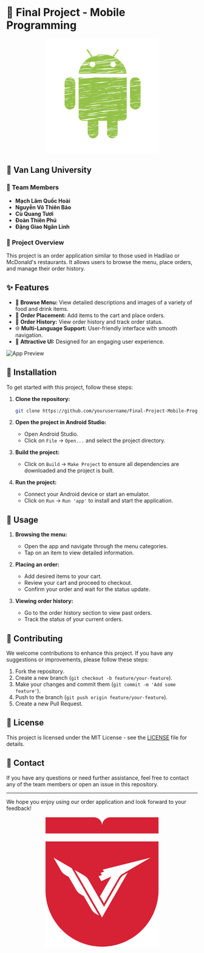 # 📱 Final Project - Mobile Programming

<div align="center">
  <img src="https://github.com/machhoai/Mobile_FinalProject/blob/main/README%20images/icon-1971128_1280.png" alt="Project Banner" width="300"/>
</div>

## 🏫 Van Lang University

### 👥 Team Members
- **Mạch Lâm Quốc Hoài**
- **Nguyễn Võ Thiên Bảo**
- **Cù Quang Tươi**
- **Đoàn Thiên Phú**
- **Đặng Giao Ngân Linh**

### 📖 Project Overview
This project is an order application similar to those used in Hadilao or McDonald's restaurants. It allows users to browse the menu, place orders, and manage their order history.

## ✨ Features
- 🥗 **Browse Menu:** View detailed descriptions and images of a variety of food and drink items.
- 🛒 **Order Placement:** Add items to the cart and place orders.
- 📜 **Order History:** View order history and track order status.
- 🌐 **Multi-Language Support:** User-friendly interface with smooth navigation.
- 🎨 **Attractive UI:** Designed for an engaging user experience.

![App Preview](https://example.com/app-preview.png)

## 🚀 Installation
To get started with this project, follow these steps:

1. **Clone the repository:**
    ```sh
    git clone https://github.com/yourusername/Final-Project-Mobile-Programming.git
    ```

2. **Open the project in Android Studio:**
    - Open Android Studio.
    - Click on `File` -> `Open...` and select the project directory.

3. **Build the project:**
    - Click on `Build` -> `Make Project` to ensure all dependencies are downloaded and the project is built.

4. **Run the project:**
    - Connect your Android device or start an emulator.
    - Click on `Run` -> `Run 'app'` to install and start the application.

## 📱 Usage
1. **Browsing the menu:**
    - Open the app and navigate through the menu categories.
    - Tap on an item to view detailed information.

2. **Placing an order:**
    - Add desired items to your cart.
    - Review your cart and proceed to checkout.
    - Confirm your order and wait for the status update.

3. **Viewing order history:**
    - Go to the order history section to view past orders.
    - Track the status of your current orders.

## 🤝 Contributing
We welcome contributions to enhance this project. If you have any suggestions or improvements, please follow these steps:

1. Fork the repository.
2. Create a new branch (`git checkout -b feature/your-feature`).
3. Make your changes and commit them (`git commit -m 'Add some feature'`).
4. Push to the branch (`git push origin feature/your-feature`).
5. Create a new Pull Request.

## 📄 License
This project is licensed under the MIT License - see the [LICENSE](LICENSE) file for details.

## 📧 Contact
If you have any questions or need further assistance, feel free to contact any of the team members or open an issue in this repository.

---

We hope you enjoy using our order application and look forward to your feedback!

<div align="center">
  <img src="https://github.com/machhoai/Mobile_FinalProject/blob/main/README%20images/logo-van-lang-896x1024-1.png" alt="Van Lang University" width="300"/>
</div>
